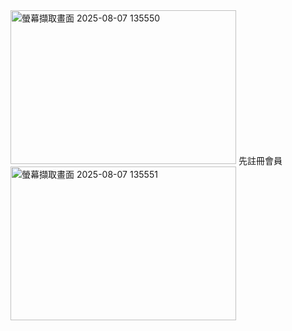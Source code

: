<img width="361" height="246" alt="螢幕擷取畫面 2025-08-07 135550" src="https://github.com/user-attachments/assets/a6a2afdc-0557-4cc0-b225-106d01aafe3c" />
先註冊會員
<img width="361" height="246" alt="螢幕擷取畫面 2025-08-07 135551" src="https://github.com/user-attachments/assets/49c3bf21-7cef-4c39-80c5-d9385a8a3776" />
